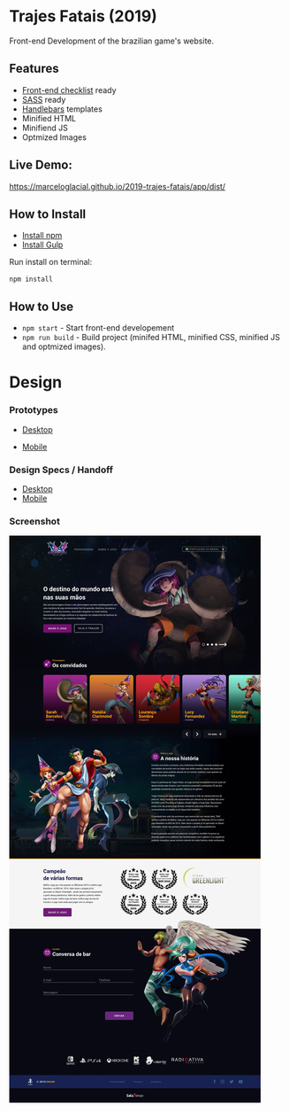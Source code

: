 # Trajes Fatais (2019)
Front-end Development of the brazilian game's website.

## Features
- <a href="https://github.com/thedaviddias/Front-End-Checklist">Front-end checklist</a> ready
- <a href="https://sass-lang.com/">SASS</a> ready
- <a href="https://handlebarsjs.com/">Handlebars</a> templates
- Minified HTML
- Minifiend JS
- Optmized Images


## Live Demo: 
https://marceloglacial.github.io/2019-trajes-fatais/app/dist/


## How to Install

- [Install npm](https://www.npmjs.com/get-npm)
- [Install Gulp](https://gulpjs.com)

Run install on terminal: 

```terminal
npm install 
```

## How to Use

- `npm start` - Start front-end developement
- `npm run build` - Build project (minifed HTML, minified CSS, minified JS and optmized images).

# Design 

### Prototypes

- <a href="https://xd.adobe.com/view/eb03a5a8-e414-47ec-48ce-e9da2e800acf-9d32/screen/2d8e3b3f-8f6f-40e2-90d9-e9d603a52666/Trajes-fatais-V3-1/?fullscreen">Desktop</a>

- <a href="https://xd.adobe.com/view/eb03a5a8-e414-47ec-48ce-e9da2e800acf-9d32/screen/2d8e3b3f-8f6f-40e2-90d9-e9d603a52666/Trajes-fatais-V3-1/?fullscreen">Mobile</a>


### Design Specs / Handoff

- <a href="https://xd.adobe.com/spec/30b63a57-ffbf-4cec-55f8-2f2ea0d8e9e3-4687/">Desktop</a>
- <a href="https://xd.adobe.com/spec/58896dae-06f4-45c4-7cd0-2ac3c6817191-2eb8/">Mobile</a>

### Screenshot

<img src="docs/screenshot-01.jpg">
